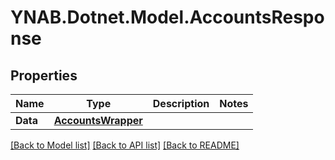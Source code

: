 # YNAB.Dotnet.Model.AccountsResponse
## Properties

Name | Type | Description | Notes
------------ | ------------- | ------------- | -------------
**Data** | [**AccountsWrapper**](AccountsWrapper.md) |  | 

[[Back to Model list]](../README.md#documentation-for-models) [[Back to API list]](../README.md#documentation-for-api-endpoints) [[Back to README]](../README.md)

